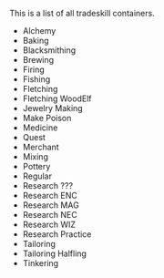 This is a list of all tradeskill containers.

-   Alchemy
-   Baking
-   Blacksmithing
-   Brewing
-   Firing
-   Fishing
-   Fletching
-   Fletching WoodElf
-   Jewelry Making
-   Make Poison
-   Medicine
-   Quest
-   Merchant
-   Mixing
-   Pottery
-   Regular
-   Research ???
-   Research ENC
-   Research MAG
-   Research NEC
-   Research WIZ
-   Research Practice
-   Tailoring
-   Tailoring Halfling
-   Tinkering


